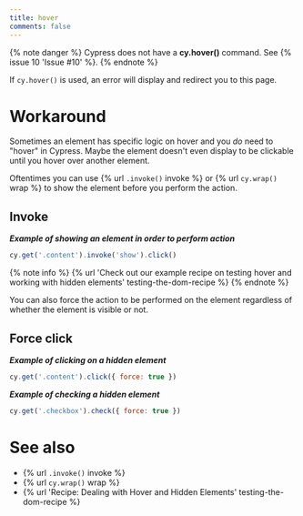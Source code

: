 ```yaml
---
title: hover
comments: false
---
```


{% note danger %}
Cypress does not have a **cy.hover()** command. See {% issue 10 'Issue #10' %}.
{% endnote %}

If `cy.hover()` is used, an error will display and redirect you to this page.

# Workaround

Sometimes an element has specific logic on hover and you *do* need to "hover" in Cypress. Maybe the element doesn't even display to be clickable until you hover over another element.

Oftentimes you can use {% url `.invoke()` invoke %} or {% url `cy.wrap()` wrap %} to show the element before you perform the action.

## Invoke

***Example of showing an element in order to perform action***
```javascript
cy.get('.content').invoke('show').click()
```

{% note info %}
{% url 'Check out our example recipe on testing hover and working with hidden elements' testing-the-dom-recipe %}
{% endnote %}

You can also force the action to be performed on the element regardless of whether the element is visible or not.

## Force click

***Example of clicking on a hidden element***
```javascript
cy.get('.content').click({ force: true })
```

***Example of checking a hidden element***
```javascript
cy.get('.checkbox').check({ force: true })
```
<!--
## Trigger

If the hover behavior depends on a JavaScript event like `mouseover`, you can trigger the event to achieve that behavior.

**Example of triggering a mouseover event**
```javascript
cy.get('.content').trigger('mouseover')
``` -->

# See also

- {% url `.invoke()` invoke %}
- {% url `cy.wrap()` wrap %}
- {% url 'Recipe: Dealing with Hover and Hidden Elements' testing-the-dom-recipe %}
